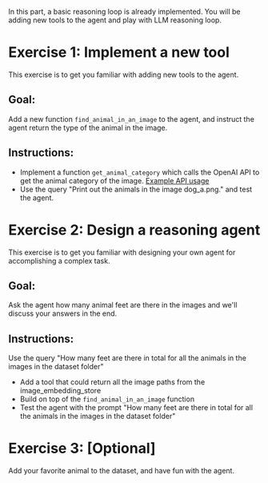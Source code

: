 In this part, a basic reasoning loop is already implemented. You will be adding new tools to the agent and play with LLM reasoning loop.

# Exercise 1: Implement a new tool
This exercise is to get you familiar with adding new tools to the agent.

## Goal: 
Add a new function `find_animal_in_an_image` to the agent, and instruct the agent return the type of the animal in the image.

## Instructions:
- Implement a function `get_animal_category` which calls the OpenAI API to get the animal category of the image. [Example API usage](https://platform.openai.com/docs/guides/vision/uploading-and-processing-images)
- Use the query "Print out the animals in the image dog_a.png." and test the agent.

# Exercise 2: Design a reasoning agent
This exercise is to get you familiar with designing your own agent for accomplishing a complex task.

## Goal: 
Ask the agent how many animal feet are there in the images and we'll discuss your answers in the end.

## Instructions:
Use the query "How many feet are there in total for all the animals in the images in the dataset folder"

- Add a tool that could return all the image paths from the image_embedding_store
- Build on top of the `find_animal_in_an_image` function
- Test the agent with the prompt "How many feet are there in total for all the animals in the images in the dataset folder"

# Exercise 3: [Optional]
Add your favorite animal to the dataset, and have fun with the agent.
